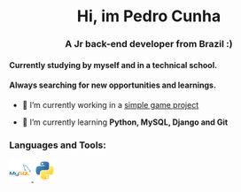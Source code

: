 <h1 align="center">Hi, im Pedro Cunha</h1>
<h3 align="center">A Jr back-end developer from Brazil :)</h3>

<h4>Currently studying by myself and in a technical school.</h4>
<h4>Always searching for new opportunities and learnings.</h4>

- 🔭 I’m currently working in a [simple game project](https://github.com/nevidomyyb/forca-game)

- 🌱 I’m currently learning **Python, MySQL, Django and Git**



<h3 align="left">Languages and Tools:</h3>
<p align="left"> <a href="https://www.mysql.com/" target="_blank" rel="noreferrer"> <img src="https://raw.githubusercontent.com/devicons/devicon/master/icons/mysql/mysql-original-wordmark.svg" alt="mysql" width="40" height="40"/> </a> <a href="https://www.python.org" target="_blank" rel="noreferrer"> <img src="https://raw.githubusercontent.com/devicons/devicon/master/icons/python/python-original.svg" alt="python" width="40" height="40"/> </a> </p>
